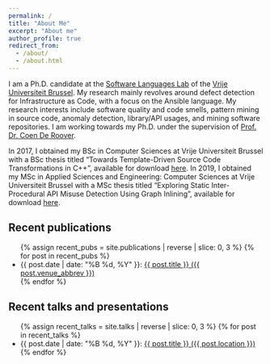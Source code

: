 ```yaml
---
permalink: /
title: "About Me"
excerpt: "About me"
author_profile: true
redirect_from: 
  - /about/
  - /about.html
---
```


I am a Ph.D. candidate at the [Software Languages Lab](https://soft.vub.ac.be/soft/) of the [Vrije Universiteit Brussel](https://www.vub.be/).
My research mainly revolves around defect detection for Infrastructure as Code, with a focus on the Ansible language.
My research interests include software quality and code smells, pattern mining in source code, anomaly detection, library/API usages, and mining software repositories.
I am working towards my Ph.D. under the supervision of [Prof. Dr. Coen De Roover](https://soft.vub.ac.be/~cderoove/).

In 2017, I obtained my BSc in Computer Sciences at Vrije Universiteit Brussel with a BSc thesis titled “Towards Template-Driven Source Code Transformations in C++”, available for download [here](/files/ropdebee_bachelorthesis.pdf).
In 2019, I obtained my MSc in Applied Sciences and Engineering: Computer Sciences at Vrije Universiteit Brussel with a MSc thesis titled “Exploring Static Inter-Procedural API Misuse Detection Using Graph Inlining”, available for download [here](/files/vub-soft-ms-19-03-ropdebee.pdf).

## Recent publications

<ul>
{% assign recent_pubs = site.publications | reverse | slice: 0, 3 %}
{% for post in recent_pubs %}
  <li>{{ post.date | date: "%B %d, %Y" }}: <a href="{{ post.permalink }}">{{ post.title }} ({{ post.venue_abbrev }})</a></li>
{% endfor %}
</ul>

## Recent talks and presentations

<ul>
{% assign recent_talks = site.talks | reverse | slice: 0, 3 %}
{% for post in recent_talks %}
  <li>{{ post.date | date: "%B %d, %Y" }}: <a href="{{ post.permalink }}">{{ post.title }} ({{ post.location }})</a></li>
{% endfor %}
</ul>
